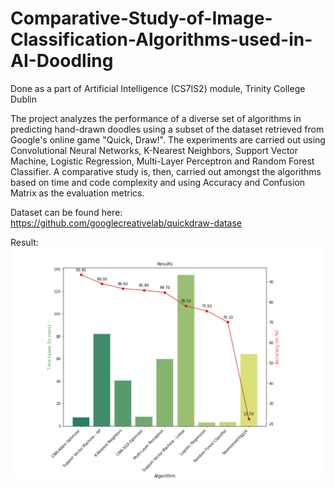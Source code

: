 # Comparative-Study-of-Image-Classification-Algorithms-used-in-AI-Doodling
Done as a part of Artificial Intelligence (CS7IS2) module, Trinity College Dublin

The project analyzes the performance of a diverse set of algorithms in predicting hand-drawn doodles using a subset of the dataset retrieved from Google's online game "Quick, Draw!". The experiments are carried out using Convolutional Neural Networks, K-Nearest Neighbors, Support Vector Machine, Logistic Regression, Multi-Layer Perceptron and Random Forest Classifier. A comparative study is, then, carried out amongst the algorithms based on time and code complexity and using Accuracy and Confusion Matrix as the evaluation metrics.

Dataset can be found here: https://github.com/googlecreativelab/quickdraw-datase

Result:
![](Results.png)
  

